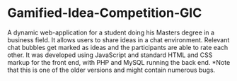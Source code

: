# Gamified-Idea-Competition-GIC
A dynamic web-application for a student doing his Masters degree in a business field. It allows users to share ideas in a chat environment.
Relevant chat bubbles get marked as ideas and the participants are able to rate each other.
It was developed using JavaScript and standard HTML and CSS markup for the front end, with PHP and MySQL running the back end.
*Note that this is one of the older versions and might contain numerous bugs.
